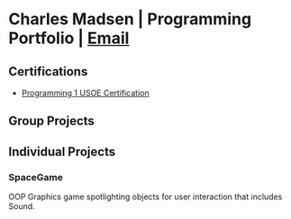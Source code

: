 # Charles Madsen | Programming Portfolio | [Email](9618055@graniteschools.org)

## Certifications 
* [Programming 1 USOE Certification](file:///Users/9618055/Downloads/Charles%20Madsen_Computer%20Programming%20I_12192023.pdf)


## Group Projects

## Individual Projects


### SpaceGame
OOP Graphics game spotlighting objects for user interaction that includes Sound.
